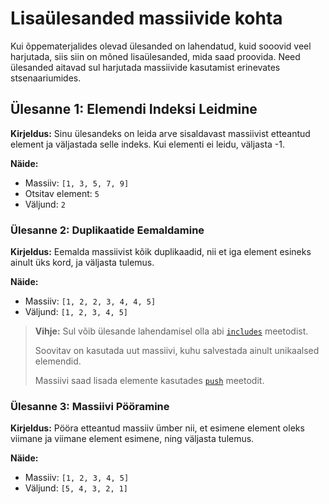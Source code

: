 # Lisaülesanded massiivide kohta

Kui õppematerjalides olevad ülesanded on lahendatud, kuid sooovid veel harjutada, siis siin on mõned lisaülesanded, mida saad proovida. Need ülesanded aitavad sul harjutada massiivide kasutamist erinevates stsenaariumides.

## Ülesanne 1: Elemendi Indeksi Leidmine

**Kirjeldus:** Sinu ülesandeks on leida arve sisaldavast massiivist etteantud  element ja väljastada selle indeks. Kui elementi ei leidu, väljasta -1.

**Näide:**

- Massiiv: `[1, 3, 5, 7, 9]`
- Otsitav element: `5`
- Väljund: `2`

### Ülesanne 2: Duplikaatide Eemaldamine

**Kirjeldus:** Eemalda massiivist kõik duplikaadid, nii et iga element esineks ainult üks kord, ja väljasta tulemus.

**Näide:**

- Massiiv: `[1, 2, 2, 3, 4, 4, 5]`
- Väljund: `[1, 2, 3, 4, 5]`

> **Vihje:** Sul võib ülesande lahendamisel olla abi [`includes`](https://developer.mozilla.org/en-US/docs/Web/JavaScript/Reference/Global_Objects/Array/includes) meetodist.
>
> Soovitav on kasutada uut massiivi, kuhu salvestada ainult unikaalsed elemendid.
>
> Massiivi saad lisada elemente kasutades [`push`](https://developer.mozilla.org/en-US/docs/Web/JavaScript/Reference/Global_Objects/Array/push) meetodit.

### Ülesanne 3: Massiivi Pööramine

**Kirjeldus:** Pööra etteantud massiiv ümber nii, et esimene element oleks viimane ja viimane element esimene, ning väljasta tulemus.

**Näide:**

- Massiiv: `[1, 2, 3, 4, 5]`
- Väljund: `[5, 4, 3, 2, 1]`
